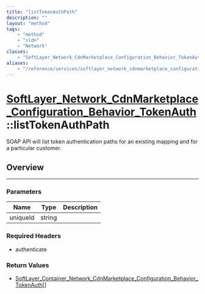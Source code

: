 ```yaml
---
title: "listTokenAuthPath"
description: ""
layout: "method"
tags:
    - "method"
    - "sldn"
    - "Network"
classes:
    - "SoftLayer_Network_CdnMarketplace_Configuration_Behavior_TokenAuth"
aliases:
    - "/reference/services/softlayer_network_cdnmarketplace_configuration_behavior_tokenauth/listTokenAuthPath"
---
```

# [SoftLayer_Network_CdnMarketplace_Configuration_Behavior_TokenAuth](/reference/services/SoftLayer_Network_CdnMarketplace_Configuration_Behavior_TokenAuth)::listTokenAuthPath


SOAP API will list token authentication paths for an existing mapping and for a particular customer. 


## Overview 


-----

### Parameters 
|Name | Type | Description |
| --- | --- | --- |
|uniqueId| string| |


### Required Headers
* authenticate


### Return Values
* <a href='/reference/datatypes/SoftLayer_Container_Network_CdnMarketplace_Configuration_Behavior_TokenAuth'>SoftLayer_Container_Network_CdnMarketplace_Configuration_Behavior_TokenAuth[] </a>




